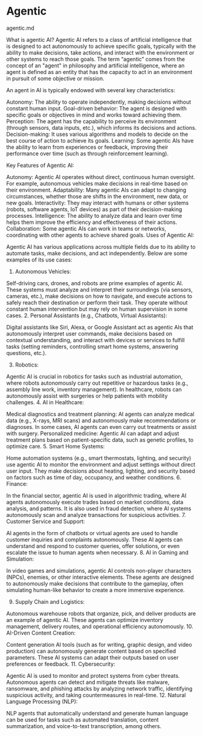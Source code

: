 # Agentic

agentic.md

What is agentic AI?
Agentic AI refers to a class of artificial intelligence that is designed to act autonomously to achieve specific goals, typically with the ability to make decisions, take actions, and interact with the environment or other systems to reach those goals. The term “agentic” comes from the concept of an "agent" in philosophy and artificial intelligence, where an agent is defined as an entity that has the capacity to act in an environment in pursuit of some objective or mission.

An agent in AI is typically endowed with several key characteristics:

Autonomy: The ability to operate independently, making decisions without constant human input.
Goal-driven behavior: The agent is designed with specific goals or objectives in mind and works toward achieving them.
Perception: The agent has the capability to perceive its environment (through sensors, data inputs, etc.), which informs its decisions and actions.
Decision-making: It uses various algorithms and models to decide on the best course of action to achieve its goals.
Learning: Some agentic AIs have the ability to learn from experiences or feedback, improving their performance over time (such as through reinforcement learning).

Key Features of Agentic AI:

Autonomy: Agentic AI operates without direct, continuous human oversight. For example, autonomous vehicles make decisions in real-time based on their environment.
Adaptability: Many agentic AIs can adapt to changing circumstances, whether those are shifts in the environment, new data, or new goals.
Interactivity: They may interact with humans or other systems (robots, software agents, IoT devices) as part of their decision-making processes.
Intelligence: The ability to analyze data and learn over time helps them improve the efficiency and effectiveness of their actions.
Collaboration: Some agentic AIs can work in teams or networks, coordinating with other agents to achieve shared goals.
Uses of Agentic AI:

Agentic AI has various applications across multiple fields due to its ability to automate tasks, make decisions, and act independently. Below are some examples of its use cases:

1. Autonomous Vehicles:

Self-driving cars, drones, and robots are prime examples of agentic AI. These systems must analyze and interpret their surroundings (via sensors, cameras, etc.), make decisions on how to navigate, and execute actions to safely reach their destination or perform their task. They operate without constant human intervention but may rely on human supervision in some cases.
2. Personal Assistants (e.g., Chatbots, Virtual Assistants):

Digital assistants like Siri, Alexa, or Google Assistant act as agentic AIs that autonomously interpret user commands, make decisions based on contextual understanding, and interact with devices or services to fulfill tasks (setting reminders, controlling smart home systems, answering questions, etc.).

3. Robotics:

Agentic AI is crucial in robotics for tasks such as industrial automation, where robots autonomously carry out repetitive or hazardous tasks (e.g., assembly line work, inventory management). In healthcare, robots can autonomously assist with surgeries or help patients with mobility challenges.
4. AI in Healthcare:

Medical diagnostics and treatment planning: AI agents can analyze medical data (e.g., X-rays, MRI scans) and autonomously make recommendations or diagnoses. In some cases, AI agents can even carry out treatments or assist with surgery.
Personalized medicine: Agentic AI can adapt and adjust treatment plans based on patient-specific data, such as genetic profiles, to optimize care.
5. Smart Home Systems:

Home automation systems (e.g., smart thermostats, lighting, and security) use agentic AI to monitor the environment and adjust settings without direct user input. They make decisions about heating, lighting, and security based on factors such as time of day, occupancy, and weather conditions.
6. Finance:

In the financial sector, agentic AI is used in algorithmic trading, where AI agents autonomously execute trades based on market conditions, data analysis, and patterns. It is also used in fraud detection, where AI systems autonomously scan and analyze transactions for suspicious activities.
7. Customer Service and Support:

AI agents in the form of chatbots or virtual agents are used to handle customer inquiries and complaints autonomously. These AI agents can understand and respond to customer queries, offer solutions, or even escalate the issue to human agents when necessary.
8. AI in Gaming and Simulation:

In video games and simulations, agentic AI controls non-player characters (NPCs), enemies, or other interactive elements. These agents are designed to autonomously make decisions that contribute to the gameplay, often simulating human-like behavior to create a more immersive experience.

9. Supply Chain and Logistics:

Autonomous warehouse robots that organize, pick, and deliver products are an example of agentic AI. These agents can optimize inventory management, delivery routes, and operational efficiency autonomously.
10. AI-Driven Content Creation:

Content generation AI tools (such as for writing, graphic design, and video production) can autonomously generate content based on specified parameters. These AI systems can adapt their outputs based on user preferences or feedback.
11. Cybersecurity:

Agentic AI is used to monitor and protect systems from cyber threats. Autonomous agents can detect and mitigate threats like malware, ransomware, and phishing attacks by analyzing network traffic, identifying suspicious activity, and taking countermeasures in real-time.
12. Natural Language Processing (NLP):

NLP agents that automatically understand and generate human language can be used for tasks such as automated translation, content summarization, and voice-to-text transcription, among others.